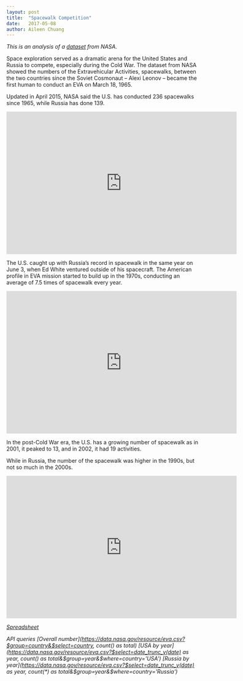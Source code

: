 ```yaml
---
layout: post
title:  "Spacewalk Competition"
date:   2017-05-08
author: Aileen Chuang
---
```


_This is an analysis of a [dataset](https://data.nasa.gov/Raw-Data/Extra-vehicular-Activity-EVA-US-and-Russia/9kcy-zwvn) from NASA._

Space exploration served as a dramatic arena for the United States and Russia to compete, especially during the Cold War. The dataset from NASA showed the numbers of the Extravehicular Activities, spacewalks, between the two countries since the Soviet Cosmonaut – Alexi Leonov – became the first human to conduct an EVA on March 18, 1965.

Updated in April 2015, NASA said the U.S. has conducted 236 spacewalks since 1965, while Russia has done 139.

<iframe width="600" height="371" seamless frameborder="0" scrolling="no" src="https://docs.google.com/spreadsheets/d/11MvR4YgIegRUpcJHkUipI4sYjuEit45n3m5WqrKebcs/pubchart?oid=931686000&amp;format=interactive"></iframe>

The U.S. caught up with Russia’s record in spacewalk in the same year on June 3, when Ed White ventured outside of his spacecraft. The American profile in EVA mission started to build up in the 1970s, conducting an average of 7.5 times of spacewalk every year.

<iframe width="600" height="371" seamless frameborder="0" scrolling="no" src="https://docs.google.com/spreadsheets/d/11MvR4YgIegRUpcJHkUipI4sYjuEit45n3m5WqrKebcs/pubchart?oid=436267471&amp;format=interactive"></iframe>

In the post-Cold War era, the U.S. has a growing number of spacewalk as in 2001, it peaked to 13, and in 2002, it had 19 activities.

While in Russia, the number of the spacewalk was higher in the 1990s, but not so much in the 2000s.

<iframe width="600" height="371" seamless frameborder="0" scrolling="no" src="https://docs.google.com/spreadsheets/d/11MvR4YgIegRUpcJHkUipI4sYjuEit45n3m5WqrKebcs/pubchart?oid=1084628964&amp;format=interactive"></iframe>

_[Spreadsheet](https://docs.google.com/spreadsheets/d/11MvR4YgIegRUpcJHkUipI4sYjuEit45n3m5WqrKebcs/edit?usp=sharing)_

_API queries
[Overall number](https://data.nasa.gov/resource/eva.csv?$group=country&$select=country, count(*) as total)
[USA by year](https://data.nasa.gov/resource/eva.csv?$select=date_trunc_y(date) as year, count(*) as total&$group=year&$where=country='USA')
[Russia by year](https://data.nasa.gov/resource/eva.csv?$select=date_trunc_y(date) as year, count(*) as total&$group=year&$where=country='Russia')_
